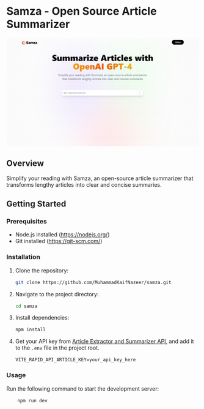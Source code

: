 # Samza - Open Source Article Summarizer

![Samza](public/ScreenShots/samza.png)

## Overview

Simplify your reading with Samza, an open-source article summarizer that transforms lengthy articles into clear and concise summaries.

## Getting Started

### Prerequisites

- Node.js installed (https://nodejs.org/)
- Git installed (https://git-scm.com/)

### Installation

1. Clone the repository:

    ```bash
    git clone https://github.com/MuhammadKaifNazeer/samza.git
    ```

2. Navigate to the project directory:

    ```bash
    cd samza
    ```

3. Install dependencies:

    ```bash
    npm install
    ```

4. Get your API key from [Article Extractor and Summarizer API](https://rapidapi.com/restyler/api/article-extractor-and-summarizer?utm_source=youtube.com%2FJavaScriptMastery&utm_medium=referral&utm_campaign=DevRel), and add it to the `.env` file in the project root.

    ```env
    VITE_RAPID_API_ARTICLE_KEY=your_api_key_here
    ```

### Usage

Run the following command to start the development server:

```bash
    npm run dev
 ```

